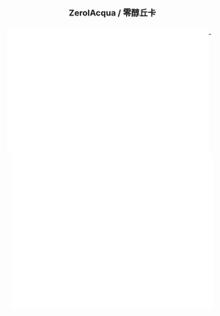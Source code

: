 <h3 align="center"> ZerolAcqua / 零醇丘卡</h3>

<p align="center">
  <a href="https://github.com/ZerolAcqua">
    <img width="400" align="top" src="https://github.com/ZerolAcqua/ZerolAcqua/raw/master/metrics.left.svg" />
  </a>
  &emsp;
  <a href="https://github.com/ZerolAcqua">
    <img width="400" align="top" src="https://github.com/ZerolAcqua/ZerolAcqua/raw/master/metrics.right.svg" />
  </a>
</p>

<!-- 
My Projects:
 -->

<!--
**ZerolAcqua/ZerolAcqua** is a ✨ _special_ ✨ repository because its `README.md` (this file) appears on your GitHub profile.

Here are some ideas to get you started:

- 🔭 I’m currently working on ...
- 🌱 I’m currently learning ...
- 👯 I’m looking to collaborate on ...
- 🤔 I’m looking for help with ...
- 💬 Ask me about ...
- 📫 How to reach me: ...
- 😄 Pronouns: ...
- ⚡ Fun fact: ...
-->
